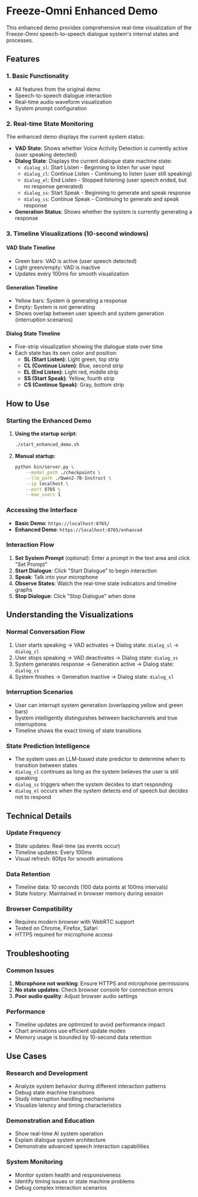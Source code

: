 # Freeze-Omni Enhanced Demo

This enhanced demo provides comprehensive real-time visualization of the Freeze-Omni speech-to-speech dialogue system's internal states and processes.

## Features

### 1. Basic Functionality
- All features from the original demo
- Speech-to-speech dialogue interaction
- Real-time audio waveform visualization
- System prompt configuration

### 2. Real-time State Monitoring
The enhanced demo displays the current system status:

- **VAD State**: Shows whether Voice Activity Detection is currently active (user speaking detected)
- **Dialog State**: Displays the current dialogue state machine state:
  - `dialog_sl`: Start Listen - Beginning to listen for user input
  - `dialog_cl`: Continue Listen - Continuing to listen (user still speaking)
  - `dialog_el`: End Listen - Stopped listening (user speech ended, but no response generated)
  - `dialog_ss`: Start Speak - Beginning to generate and speak response
  - `dialog_cs`: Continue Speak - Continuing to generate and speak response
- **Generation Status**: Shows whether the system is currently generating a response

### 3. Timeline Visualizations (10-second windows)

#### VAD State Timeline
- Green bars: VAD is active (user speech detected)
- Light green/empty: VAD is inactive
- Updates every 100ms for smooth visualization

#### Generation Timeline
- Yellow bars: System is generating a response
- Empty: System is not generating
- Shows overlap between user speech and system generation (interruption scenarios)

#### Dialog State Timeline
- Five-strip visualization showing the dialogue state over time
- Each state has its own color and position:
  - **SL (Start Listen)**: Light green, top strip
  - **CL (Continue Listen)**: Blue, second strip  
  - **EL (End Listen)**: Light red, middle strip
  - **SS (Start Speak)**: Yellow, fourth strip
  - **CS (Continue Speak)**: Gray, bottom strip

## How to Use

### Starting the Enhanced Demo

1. **Using the startup script:**
   ```bash
   ./start_enhanced_demo.sh
   ```

2. **Manual startup:**
   ```bash
   python bin/server.py \
       --model_path ./checkpoints \
       --llm_path ./Qwen2-7B-Instruct \
       --ip localhost \
       --port 8765 \
       --max_users 1
   ```

### Accessing the Interface

- **Basic Demo**: `https://localhost:8765/`
- **Enhanced Demo**: `https://localhost:8765/enhanced`

### Interaction Flow

1. **Set System Prompt** (optional): Enter a prompt in the text area and click "Set Prompt"
2. **Start Dialogue**: Click "Start Dialogue" to begin interaction
3. **Speak**: Talk into your microphone
4. **Observe States**: Watch the real-time state indicators and timeline graphs
5. **Stop Dialogue**: Click "Stop Dialogue" when done

## Understanding the Visualizations

### Normal Conversation Flow
1. User starts speaking → VAD activates → Dialog state: `dialog_sl` → `dialog_cl`
2. User stops speaking → VAD deactivates → Dialog state: `dialog_ss`
3. System generates response → Generation active → Dialog state: `dialog_cs`
4. System finishes → Generation inactive → Dialog state: `dialog_sl`

### Interruption Scenarios
- User can interrupt system generation (overlapping yellow and green bars)
- System intelligently distinguishes between backchannels and true interruptions
- Timeline shows the exact timing of state transitions

### State Prediction Intelligence
- The system uses an LLM-based state predictor to determine when to transition between states
- `dialog_cl` continues as long as the system believes the user is still speaking
- `dialog_ss` triggers when the system decides to start responding
- `dialog_el` occurs when the system detects end of speech but decides not to respond

## Technical Details

### Update Frequency
- State updates: Real-time (as events occur)
- Timeline updates: Every 100ms
- Visual refresh: 60fps for smooth animations

### Data Retention
- Timeline data: 10 seconds (100 data points at 100ms intervals)
- State history: Maintained in browser memory during session

### Browser Compatibility
- Requires modern browser with WebRTC support
- Tested on Chrome, Firefox, Safari
- HTTPS required for microphone access

## Troubleshooting

### Common Issues
1. **Microphone not working**: Ensure HTTPS and microphone permissions
2. **No state updates**: Check browser console for connection errors
3. **Poor audio quality**: Adjust browser audio settings

### Performance
- Timeline updates are optimized to avoid performance impact
- Chart animations use efficient update modes
- Memory usage is bounded by 10-second data retention

## Use Cases

### Research and Development
- Analyze system behavior during different interaction patterns
- Debug state machine transitions
- Study interruption handling mechanisms
- Visualize latency and timing characteristics

### Demonstration and Education
- Show real-time AI system operation
- Explain dialogue system architecture
- Demonstrate advanced speech interaction capabilities

### System Monitoring
- Monitor system health and responsiveness
- Identify timing issues or state machine problems
- Debug complex interaction scenarios
